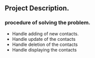 ## Project Description.

### procedure of solving the problem.
<ul>
  <li>Handle adding of new contacts.</li>
  <li>Handle update of the contacts</li>
  <li>Handle deletion of the contacts </li>
  <li>Handle displaying the contacts </li>
</ul>
